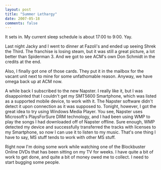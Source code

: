 ```yaml
---
layout: post
title: "Summer Lethargy"
date: 2007-05-18
comments: false
---
```

It sets in. My current sleep schedule is about 17:00 to 9:00\. Yay.




Last night Jacky and I went to dinner at Fazoli's and ended up seeing Shrek
the Third. The franchise is losing steam, but it was still a great picture, a
lot better than Spiderman 3\. And we got to see ACM's own Don Schmidt in the
credits at the end.




Also, I finally got one of those cards. They put it in the mailbox for the
vacant unit next to mine for some unfathomable reason. Anyway, we have omega
back up at ACM now.




A while back I subscribed to the new Napster. I really like it, but I was
disappointed that I couldn't get my SMT5600 Smartphone, which was listed as a
supported mobile device, to work with it. The Napster software didn't detect
it upon connection as it was supposed to. Tonight, however, I got the great
idea to try using Windows Media Player. You see, Napster uses Microsoft's
PlaysForSure DRM technology, and I had been using WMP to play the songs I had
downloaded off of Napster offline. Sure enough, WMP detected my device and
successfully transferred the tracks with licenses to my Smartphone, so now I
can use it to listen to my music. That's one thing I have to say, MS stuff
tends to work with other MS stuff.




Right now I'm doing some work while watching one of the Blockbuster Online
DVDs that has been sitting on my TV for weeks. I have quite a bit of work to
get done, and quite a bit of money owed me to collect. I need to start bugging
some people.
